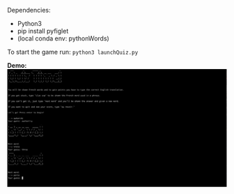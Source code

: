 Dependencies:
- Python3
- pip install pyfiglet
- (local conda env: pythonWords)

To start the game run: `python3 launchQuiz.py`

**Demo:**
![verbDrop demo](https://github.com/skw32/learningFrench/blob/master/1_terminalVocabQuiz/Screenshot_terminalQuiz.png)
